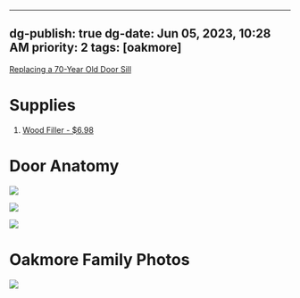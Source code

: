 
---
dg-publish: true
dg-date: Jun 05, 2023, 10:28 AM
priority: 2
tags: [oakmore]
---

[Replacing a 70-Year Old Door Sill](https://www.youtube.com/watch?v=Hh6AKuxs3vs)

# Supplies

1. [Wood Filler - $6.98](https://www.homedepot.com/p/DAP-Plastic-Wood-X-with-DryDex-5-5-oz-All-Purpose-Wood-Filler-00540/206667344)

# Door Anatomy

![](https://info.betterdoor.com/hs-fs/hubfs/image2.jpg?width=400&name=image2.jpg)

![](https://www.hometips.com/wp-content/uploads/2013/02/door-parts.jpg)

![](https://www.marvin.com/-/media/project/tenant/marvin/blog/parts-of-a-door/full_door-1_new.jpg?h=600&w=800&ts=0370823e-ee78-4d5f-91af-38cc8e3150e8&hash=433FC27D80B6B6DD475ED59E8EB9D548)

# Oakmore Family Photos

![](https://lh3.googleusercontent.com/pw/AJFCJaXrXrzG-0LkmkwRhMgbxZmr-NMefjztOp3UOJlS_TYdGY8KK-8e0IVwfw8t_UEpAGecwfl0iEGeuQDXNkYjf3MNsWBmBcQCRFSRGjHltLIXsKtoleyqYUxb23lyJhwww9OxqolS2jiPTsOZu1mtReaPgg=w2644-h1983-s-no?authuser=0)

